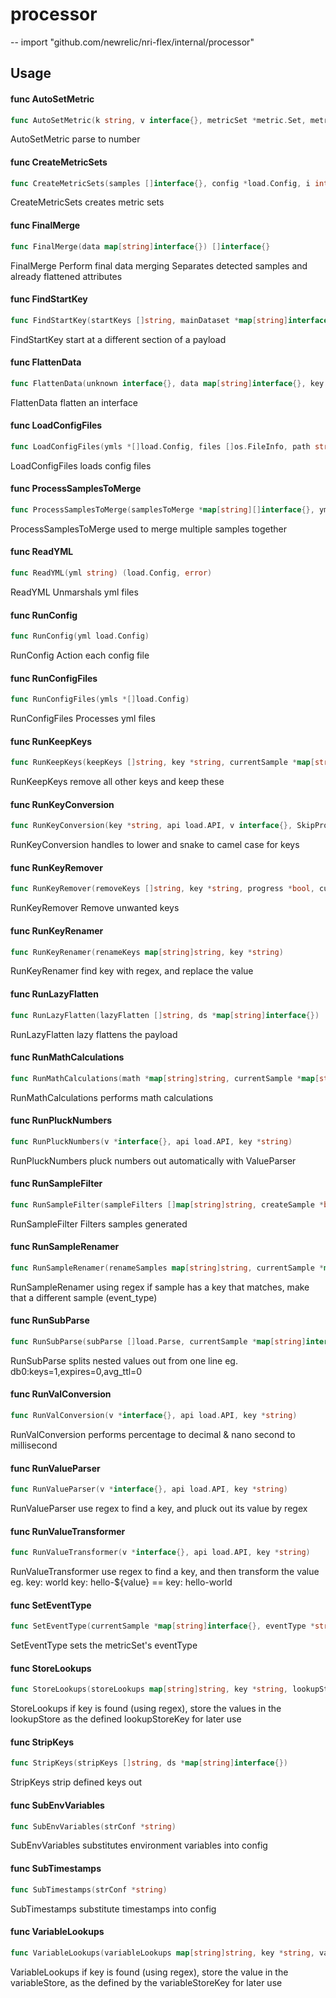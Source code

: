# processor
--
    import "github.com/newrelic/nri-flex/internal/processor"


## Usage

#### func  AutoSetMetric

```go
func AutoSetMetric(k string, v interface{}, metricSet *metric.Set, metrics map[string]string, autoSet bool)
```
AutoSetMetric parse to number

#### func  CreateMetricSets

```go
func CreateMetricSets(samples []interface{}, config *load.Config, i int)
```
CreateMetricSets creates metric sets

#### func  FinalMerge

```go
func FinalMerge(data map[string]interface{}) []interface{}
```
FinalMerge Perform final data merging Separates detected samples and already
flattened attributes

#### func  FindStartKey

```go
func FindStartKey(startKeys []string, mainDataset *map[string]interface{})
```
FindStartKey start at a different section of a payload

#### func  FlattenData

```go
func FlattenData(unknown interface{}, data map[string]interface{}, key string, sampleKeys map[string]string) map[string]interface{}
```
FlattenData flatten an interface

#### func  LoadConfigFiles

```go
func LoadConfigFiles(ymls *[]load.Config, files []os.FileInfo, path string)
```
LoadConfigFiles loads config files

#### func  ProcessSamplesToMerge

```go
func ProcessSamplesToMerge(samplesToMerge *map[string][]interface{}, yml *load.Config)
```
ProcessSamplesToMerge used to merge multiple samples together

#### func  ReadYML

```go
func ReadYML(yml string) (load.Config, error)
```
ReadYML Unmarshals yml files

#### func  RunConfig

```go
func RunConfig(yml load.Config)
```
RunConfig Action each config file

#### func  RunConfigFiles

```go
func RunConfigFiles(ymls *[]load.Config)
```
RunConfigFiles Processes yml files

#### func  RunKeepKeys

```go
func RunKeepKeys(keepKeys []string, key *string, currentSample *map[string]interface{}, k *string)
```
RunKeepKeys remove all other keys and keep these

#### func  RunKeyConversion

```go
func RunKeyConversion(key *string, api load.API, v interface{}, SkipProcessing *[]string)
```
RunKeyConversion handles to lower and snake to camel case for keys

#### func  RunKeyRemover

```go
func RunKeyRemover(removeKeys []string, key *string, progress *bool, currentSample *map[string]interface{})
```
RunKeyRemover Remove unwanted keys

#### func  RunKeyRenamer

```go
func RunKeyRenamer(renameKeys map[string]string, key *string)
```
RunKeyRenamer find key with regex, and replace the value

#### func  RunLazyFlatten

```go
func RunLazyFlatten(lazyFlatten []string, ds *map[string]interface{})
```
RunLazyFlatten lazy flattens the payload

#### func  RunMathCalculations

```go
func RunMathCalculations(math *map[string]string, currentSample *map[string]interface{})
```
RunMathCalculations performs math calculations

#### func  RunPluckNumbers

```go
func RunPluckNumbers(v *interface{}, api load.API, key *string)
```
RunPluckNumbers pluck numbers out automatically with ValueParser

#### func  RunSampleFilter

```go
func RunSampleFilter(sampleFilters []map[string]string, createSample *bool, key string, v interface{})
```
RunSampleFilter Filters samples generated

#### func  RunSampleRenamer

```go
func RunSampleRenamer(renameSamples map[string]string, currentSample *map[string]interface{}, key string, eventType *string)
```
RunSampleRenamer using regex if sample has a key that matches, make that a
different sample (event_type)

#### func  RunSubParse

```go
func RunSubParse(subParse []load.Parse, currentSample *map[string]interface{}, key string, v interface{})
```
RunSubParse splits nested values out from one line eg.
db0:keys=1,expires=0,avg_ttl=0

#### func  RunValConversion

```go
func RunValConversion(v *interface{}, api load.API, key *string)
```
RunValConversion performs percentage to decimal & nano second to millisecond

#### func  RunValueParser

```go
func RunValueParser(v *interface{}, api load.API, key *string)
```
RunValueParser use regex to find a key, and pluck out its value by regex

#### func  RunValueTransformer

```go
func RunValueTransformer(v *interface{}, api load.API, key *string)
```
RunValueTransformer use regex to find a key, and then transform the value eg.
key: world key: hello-${value} == key: hello-world

#### func  SetEventType

```go
func SetEventType(currentSample *map[string]interface{}, eventType *string, apiEventType string, apiMerge string, apiName string)
```
SetEventType sets the metricSet's eventType

#### func  StoreLookups

```go
func StoreLookups(storeLookups map[string]string, key *string, lookupStore *map[string][]string, v *interface{})
```
StoreLookups if key is found (using regex), store the values in the lookupStore
as the defined lookupStoreKey for later use

#### func  StripKeys

```go
func StripKeys(stripKeys []string, ds *map[string]interface{})
```
StripKeys strip defined keys out

#### func  SubEnvVariables

```go
func SubEnvVariables(strConf *string)
```
SubEnvVariables substitutes environment variables into config

#### func  SubTimestamps

```go
func SubTimestamps(strConf *string)
```
SubTimestamps substitute timestamps into config

#### func  VariableLookups

```go
func VariableLookups(variableLookups map[string]string, key *string, variableStore *map[string]string, v *interface{})
```
VariableLookups if key is found (using regex), store the value in the
variableStore, as the defined by the variableStoreKey for later use
